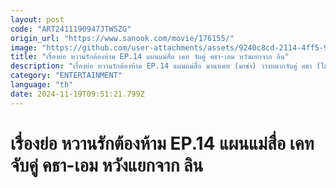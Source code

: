```yaml
---
layout: post
code: "ART2411190947JTWSZG"
origin_url: "https://www.sanook.com/movie/176155/"
image: "https://github.com/user-attachments/assets/9240c8cd-2114-4ff5-9d70-b3217b275500"
title: "เรื่องย่อ หวานรักต้องห้าม EP.14 แผนแม่สื่อ เคท จับคู่ คธา-เอม หวังแยกจาก ลิน"
description: "เรื่องย่อ หวานรักต้องห้าม EP.14 แผนแม่สื่อ มาดาเคท (มาช่า) วางหมากจับคู่ คธา (ไมกี้) กับ เอม (เจนนิษฐ์) เด็กสาววัยเดียวกัน หวังดึงตัวลูกชายให้ออกห่างจาก ลิน (แมท)"
category: "ENTERTAINMENT"
language: "th"
date: 2024-11-19T09:51:21.799Z
---
```


# เรื่องย่อ หวานรักต้องห้าม EP.14 แผนแม่สื่อ เคท จับคู่ คธา-เอม หวังแยกจาก ลิน